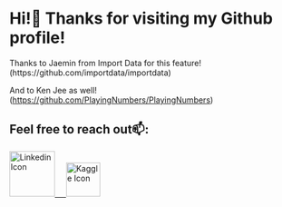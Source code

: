 <h1>Hi!👋 Thanks for visiting my Github profile!</h1>
Thanks to Jaemin from Import Data for this feature! (https://github.com/importdata/importdata) 

And to Ken Jee as well! (https://github.com/PlayingNumbers/PlayingNumbers)

<h2>Feel free to reach out📫:</h2>

<a href="https://www.linkedin.com/in/https://www.linkedin.com/in/mark-jason-egipto-46a18a65/" target="_blank"><img src="https://res.cloudinary.com/importdata/image/upload/v1595012354/linkedin_t9qiwy.png" alt="Linkedin Icon" width="80"/> &nbsp;&nbsp;&nbsp;&nbsp;<a href="https://www.kaggle.com/jasonegipto" target="_blank"><img src="https://res.cloudinary.com/importdata/image/upload/v1595012924/kaggle_ksaktb.png" alt="Kaggle Icon" width="60"/>
  
<!-- <a href="https://www.youtube.com/c/ImportData1"><img src="https://res.cloudinary.com/importdata/image/upload/v1595012354/yt_logo_jjgys4.png" alt="drawing" width="100"/>&nbsp;&nbsp;&nbsp;&nbsp;<a href="https://medium.com/@importdata"><img src="https://res.cloudinary.com/importdata/image/upload/v1595012354/medium_mono_hoz0z5.png" alt="drawing" width="35"/> -->
<!-- <a href="https://twitter.com/ImportData1"><img src="https://res.cloudinary.com/importdata/image/upload/v1595012924/Twitter_Logo_Blue_gbtagu.png" alt="drawing" width="40"/> -->

<!--
**MarkJasonE/MarkJasonE** is a ✨ _special_ ✨ repository because its `README.md` (this file) appears on your GitHub profile.

Here are some ideas to get you started:

- 🔭 I’m currently working on ...
- 🌱 I’m currently learning ...
- 👯 I’m looking to collaborate on ...
- 🤔 I’m looking for help with ...
- 💬 Ask me about ...
- 📫 How to reach me: ...
- 😄 Pronouns: ...
- ⚡ Fun fact: ...
-->
